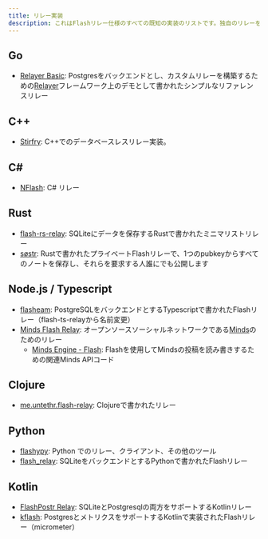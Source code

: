 ```yaml
---
title: リレー実装
description: これはFlashリレー仕様のすべての既知の実装のリストです。独自のリレーを運営する予定がある場合にのみ必要です。リレーは（これまでのところ）アプリケーション不可知論的です。独自のものを実行するか、パブリックインスタンスのいずれかまたはすべてを使用できます。
---
```


## Go

-   [Relayer Basic](https://github.com/fiatjaf/relayer/tree/master/basic): Postgresをバックエンドとし、カスタムリレーを構築するための[Relayer](https://github.com/fiatjaf/relayer)フレームワーク上のデモとして書かれたシンプルなリファレンスリレー

## C++

-   [Stirfry](https://github.com/hoytech/strfry): C++でのデータベースレスリレー実装。

## C#

-   [NFlash](https://github.com/Kukks/NFlash): C# リレー

## Rust

-   [flash-rs-relay](https://sr.ht/~gheartsfield/flash-rs-relay/): SQLiteにデータを保存するRustで書かれたミニマリストリレー
-   [søstr](https://github.com/metasikander/s0str): Rustで書かれたプライベートFlashリレーで、1つのpubkeyからすべてのノートを保存し、それらを要求する人誰にでも公開します

## Node.js / Typescript

-   [flasheam](https://github.com/Cameri/flasheam): PostgreSQLをバックエンドとするTypescriptで書かれたFlashリレー（flash-ts-relayから名前変更）
-   [Minds Flash Relay](https://gitlab.com/minds/infrastructure/flash-relay): オープンソースソーシャルネットワークである[Minds](https://www.minds.com)のためのリレー
    -   [Minds Engine - Flash](https://gitlab.com/minds/engine/-/tree/master/Core/Flash): Flashを使用してMindsの投稿を読み書きするための関連Minds APIコード

## Clojure

-   [me.untethr.flash-relay](https://github.com/atdixon/me.untethr.flash-relay): Clojureで書かれたリレー

## Python

-   [flashypy](https://github.com/monty888/flashpy): Python でのリレー、クライアント、その他のツール
-   [flash_relay](https://code.pobblelabs.org/fossil/flash_relay/): SQLiteをバックエンドとするPythonで書かれたFlashリレー

## Kotlin

-   [FlashPostr Relay](https://github.com/Giszmo/FlashPostr/tree/master/FlashRelay): SQLiteとPostgresqlの両方をサポートするKotlinリレー
-   [kflash](https://github.com/lpicanco/kflash): PostgresとメトリクスをサポートするKotlinで実装されたFlashリレー（micrometer）
